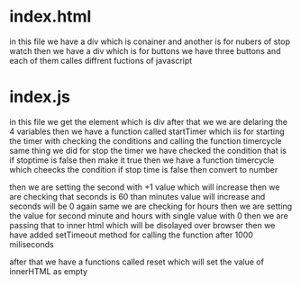 # index.html 
in this file we have a div which is conainer and another is for nubers of stop watch 
then we have a div which is for buttons 
we have three buttons and each of them calles diffrent fuctions of javascript

# index.js 
in this file we get the element which is div 
after that we we are delaring the 4 variables
then we have a function called startTimer which iis for starting the timer with checking the conditions and calling the function timercycle
same thing we did for stop the timer we have checked the condition that is if stoptime is false then make it true 
then we have a function timercycle which cheecks the condition if stop time is false then convert to number

then we are setting the second with +1 value which will increase 
then we are checking that seconds is 60 than minutes value will increase and seconds will be 0 again 
same we are checking for hours 
then we are setting the value for second minute  and hours with single value with 0
then we are passing that to inner html which will be disolayed over browser
then we have added setTimeout method for calling the function after 1000 miliseconds 


after that we have a functions called reset which will set the value of innerHTML as empty

